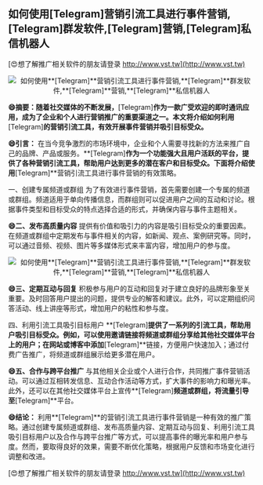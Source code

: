 ## **如何使用**[Telegram]**营销引流工具进行事件营销,**[Telegram]**群发软件,**[Telegram]**营销,**[Telegram]**私信机器人**

[😍想了解推广相关软件的朋友请登录 http://www.vst.tw](http://www.vst.tw)

 <center><img src="https://vst.tw/MP4/tuiguang/png/1.png" alt="如何使用**[Telegram]**营销引流工具进行事件营销,**[Telegram]**群发软件,**[Telegram]**营销,**[Telegram]**私信机器人"></center>

**😄摘要：随着社交媒体的不断发展，**[Telegram]**作为一款广受欢迎的即时通讯应用，成为了企业和个人进行营销推广的重要渠道之一。本文将介绍如何利用**[Telegram]**的营销引流工具，有效开展事件营销并吸引目标受众。**

**😄引言：**
在当今竞争激烈的市场环境中，企业和个人需要寻找新的方法来推广自己的品牌、产品或服务。**[Telegram]**作为一个功能强大且用户活跃的平台，提供了各种营销引流工具，帮助用户达到更多的潜在客户和目标受众。下面将介绍使用**[Telegram]**营销引流工具进行事件营销的有效策略。

一、创建专属频道或群组
为了有效进行事件营销，首先需要创建一个专属的频道或群组。频道适用于单向传播信息，而群组则可以促进用户之间的互动和讨论。根据事件类型和目标受众的特点选择合适的形式，并确保内容与事件主题相关。

**😄二、发布高质量内容**
提供有价值和吸引力的内容是吸引目标受众的重要因素。在频道或群组中定期发布与事件相关的内容，如新闻、观点、案例研究等。同时，可以通过音频、视频、图片等多媒体形式来丰富内容，增加用户的参与度。

 <center><img src="https://vst.tw/MP4/tuiguang/png/3.png" alt="如何使用**[Telegram]**营销引流工具进行事件营销,**[Telegram]**群发软件,**[Telegram]**营销,**[Telegram]**私信机器人"></center>

**😄三、定期互动与回复**
积极参与用户的互动和回复对于建立良好的品牌形象至关重要。及时回答用户提出的问题，提供专业的解答和建议。此外，可以定期组织问答活动、线上讲座等形式，增加用户的粘性和参与度。

四、利用引流工具吸引目标用户
**[Telegram]**提供了一系列的引流工具，帮助用户吸引目标受众。例如，可以使用邀请链接将频道或群组分享给其他社交媒体平台上的用户；在网站或博客中添加**[Telegram]**链接，方便用户快速加入；通过付费广告推广，将频道或群组展示给更多潜在用户。

**😄五、合作与跨平台推广**
与其他相关企业或个人进行合作，共同推广事件营销活动。可以通过互相转发信息、互动合作活动等方式，扩大事件的影响力和曝光率。此外，还可以在其他社交媒体平台上宣传**[Telegram]**频道或群组，将流量引导至**[Telegram]**平台。

**😄结论：**
利用**[Telegram]**的营销引流工具进行事件营销是一种有效的推广策略。通过创建专属频道或群组、发布高质量内容、定期互动与回复、利用引流工具吸引目标用户以及合作与跨平台推广等方式，可以提高事件的曝光率和用户参与度。然而，要取得良好的效果，需要不断优化策略，根据用户反馈和市场变化进行调整和改进。

[😍想了解推广相关软件的朋友请登录 http://www.vst.tw](http://www.vst.tw)



